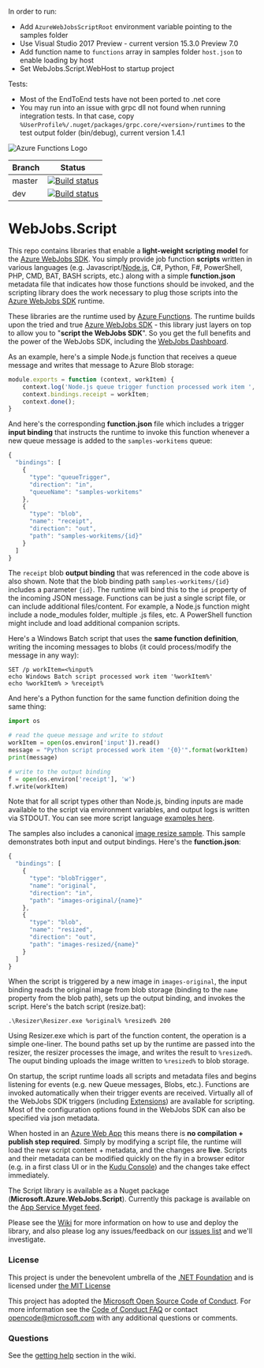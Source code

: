 In order to run:

- Add `AzureWebJobsScriptRoot` environment variable pointing to the samples folder
- Use Visual Studio 2017 Preview - current version 15.3.0 Preview 7.0
- Add function name to `functions` array in samples folder `host.json` to enable loading by host
- Set WebJobs.Script.WebHost to startup project

Tests:

- Most of the EndToEnd tests have not been ported to .net core
- You may run into an issue with grpc dll not found when running integration tests. In that case, copy `%UserProfile%/.nuget/packages/grpc.core/<version>/runtimes` to the test output folder (bin/debug), current version 1.4.1


![Azure Functions Logo](https://raw.githubusercontent.com/Azure/azure-functions-cli/master/src/Azure.Functions.Cli/npm/assets/azure-functions-logo-color-raster.png)

|Branch|Status|
|---|---|
|master|[![Build status](https://ci.appveyor.com/api/projects/status/a6j46j1tawdfs3js?svg=true&branch=master)](https://ci.appveyor.com/project/appsvc/azure-webjobs-sdk-script-y8o14?branch=master)|
|dev|[![Build status](https://ci.appveyor.com/api/projects/status/a6j46j1tawdfs3js?svg=true&branch=dev)](https://ci.appveyor.com/project/appsvc/azure-webjobs-sdk-script-y8o14?branch=dev)|

WebJobs.Script
===

This repo contains libraries that enable a **light-weight scripting model** for the [Azure WebJobs SDK](http://github.com/Azure/azure-webjobs-sdk). You simply provide job function **scripts** written in various languages (e.g. Javascript/[Node.js](http://nodejs.org), C#, Python, F#, PowerShell, PHP, CMD, BAT, BASH scripts, etc.) along with a simple **function.json** metadata file that indicates how those functions should be invoked, and the scripting library does the work necessary to plug those scripts into the [Azure WebJobs SDK](https://github.com/Azure/azure-webjobs-sdk) runtime.

These libraries are the runtime used by [Azure Functions](https://azure.microsoft.com/en-us/services/functions/). The runtime builds upon the tried and true [Azure WebJobs SDK](https://github.com/Azure/azure-webjobs-sdk) - this library just layers on top to allow you to "**script the WebJobs SDK**". So you get the full benefits and the power of the WebJobs SDK, including the [WebJobs Dashboard](http://azure.microsoft.com/en-us/documentation/videos/azure-webjobs-dashboard-site-extension/). 

As an example, here's a simple Node.js function that receives a queue message and writes that message to Azure Blob storage:

```javascript
module.exports = function (context, workItem) {
    context.log('Node.js queue trigger function processed work item ', workItem.id);
    context.bindings.receipt = workItem;
    context.done();
}
```

And here's the corresponding **function.json** file which includes a trigger **input binding** that instructs the runtime to invoke this function whenever a new queue message is added to the `samples-workitems` queue:

```javascript
{
  "bindings": [
    {
      "type": "queueTrigger",
      "direction": "in",
      "queueName": "samples-workitems"
    },
    {
      "type": "blob",
      "name": "receipt",
      "direction": "out",
      "path": "samples-workitems/{id}"
    }
  ]
}
```

The `receipt` blob **output binding** that was referenced in the code above is also shown. Note that the blob binding path `samples-workitems/{id}` includes a parameter `{id}`. The runtime will bind this to the `id` property of the incoming JSON message. Functions can be just a single script file, or can include additional files/content. For example, a Node.js function might include a node_modules folder, multiple .js files, etc. A PowerShell function might include and load additional companion scripts.

Here's a Windows Batch script that uses the **same function definition**, writing the incoming messages to blobs (it could process/modify the message in any way):

```batch
SET /p workItem=<%input%
echo Windows Batch script processed work item '%workItem%'
echo %workItem% > %receipt%
```

And here's a Python function for the same function definition doing the same thing:

```python
import os

# read the queue message and write to stdout
workItem = open(os.environ['input']).read()
message = "Python script processed work item '{0}'".format(workItem)
print(message)

# write to the output binding
f = open(os.environ['receipt'], 'w')
f.write(workItem)
```

Note that for all script types other than Node.js, binding inputs are made available to the script via environment variables, and output logs is written via STDOUT. You can see more script language [examples here](http://github.com/Azure/azure-webjobs-sdk-script/tree/master/sample).

The samples also includes a canonical [image resize sample](http://github.com/Azure/azure-webjobs-sdk-script/tree/master/sample/ResizeImage). This sample demonstrates both input and output bindings. Here's the **function.json**:

```javascript
{
  "bindings": [
    {
      "type": "blobTrigger",
      "name": "original",
      "direction": "in",
      "path": "images-original/{name}"
    },
    {
      "type": "blob",
      "name": "resized",
      "direction": "out",
      "path": "images-resized/{name}"
    }
  ]
}
```

When the script is triggered by a new image in `images-original`, the input binding reads the original image from blob storage (binding to the `name` property from the blob path), sets up the output binding, and invokes the script. Here's the batch script (resize.bat):

```batch
.\Resizer\Resizer.exe %original% %resized% 200
```

Using Resizer.exe which is part of the function content, the operation is a simple one-liner. The bound paths set up by the runtime are passed into the resizer, the resizer processes the image, and writes the result to `%resized%`. The ouput binding uploads the image written to `%resized%` to blob storage.

On startup, the script runtime loads all scripts and metadata files and begins listening for events (e.g. new Queue messages, Blobs, etc.). Functions are invoked automatically when their trigger events are received. Virtually all of the WebJobs SDK triggers (including [Extensions](http://github.com/Azure/azure-webjobs-sdk-extensions)) are available for scripting. Most of the configuration options found in the WebJobs SDK can also be specified via json metadata.

When hosted in an [Azure Web App](http://azure.microsoft.com/en-us/services/app-service/web/) this means there is **no compilation + publish step required**. Simply by modifying a script file, the runtime will load the new script content + metadata, and the changes are **live**. Scripts and their metadata can be modified quickly on the fly in a browser editor (e.g. in a first class UI or in the [Kudu Console](http://github.com/projectkudu/kudu/wiki/Kudu-console)) and the changes take effect immediately.

The Script library is available as a Nuget package (**Microsoft.Azure.WebJobs.Script**). Currently this package is available on the [App Service Myget feed](http://github.com/Azure/azure-webjobs-sdk/wiki/%22Nightly%22-Builds).

Please see the [Wiki](https://github.com/Azure/azure-webjobs-sdk-script/wiki) for more information on how to use and deploy the library, and also please log any issues/feedback on our [issues list](https://github.com/Azure/azure-webjobs-sdk-script/issues) and we'll investigate.

### License

This project is under the benevolent umbrella of the [.NET Foundation](http://www.dotnetfoundation.org/) and is licensed under [the MIT License](LICENSE.txt)

This project has adopted the [Microsoft Open Source Code of Conduct](https://opensource.microsoft.com/codeofconduct/). For more information see the [Code of Conduct FAQ](https://opensource.microsoft.com/codeofconduct/faq/) or contact [opencode@microsoft.com](mailto:opencode@microsoft.com) with any additional questions or comments.

### Questions

See the [getting help](https://github.com/Azure/azure-webjobs-sdk-script/wiki#getting-help) section in the wiki.
